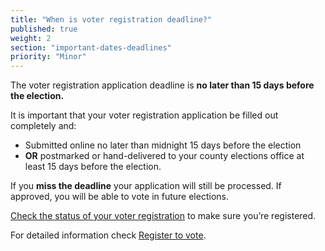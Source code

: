 ```yaml
---
title: "When is voter registration deadline?"
published: true
weight: 2
section: "important-dates-deadlines"
priority: "Minor"
---
```

The voter registration application deadline is **no later than 15 days before the election.**  

It is important that your voter registration application be filled out completely and:  
- Submitted online no later than midnight 15 days before the election
- **OR** postmarked or hand-delivered to your county elections office at least 15 days before the election.

If you **miss the deadline** your application will still be processed.  If approved, you will be able to vote in future elections.  

[Check the status of your voter registration](http://www.sos.ca.gov/elections/registration-status/) to make sure you’re registered.  

For detailed information check [Register to vote](#section-register-to-vote).
